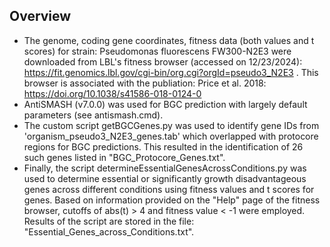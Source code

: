 ## Overview

- The genome, coding gene coordinates, fitness data (both values and t scores) for strain: Pseudomonas fluorescens FW300-N2E3 were downloaded from LBL's fitness browser (accessed on 12/23/2024): https://fit.genomics.lbl.gov/cgi-bin/org.cgi?orgId=pseudo3_N2E3 . This browser is associated with the publiation: Price et al. 2018: https://doi.org/10.1038/s41586-018-0124-0
- AntiSMASH (v7.0.0) was used for BGC prediction with largely default parameters (see antismash.cmd).
- The custom script getBGCGenes.py was used to identify gene IDs from 'organism_pseudo3_N2E3_genes.tab' which overlapped with protocore regions for BGC predictions. This resulted in the identification of 26 such genes listed in "BGC_Protocore_Genes.txt".
- Finally, the script determineEssentialGenesAcrossConditions.py was used to determine essential or significantly growth disadvantageous genes across different conditions using fitness values and t scores for genes. Based on information provided on the "Help" page of the fitness browser, cutoffs of abs(t) > 4 and fitness value < -1 were employed.  Results of the script are stored in the file: "Essential_Genes_across_Conditions.txt".

